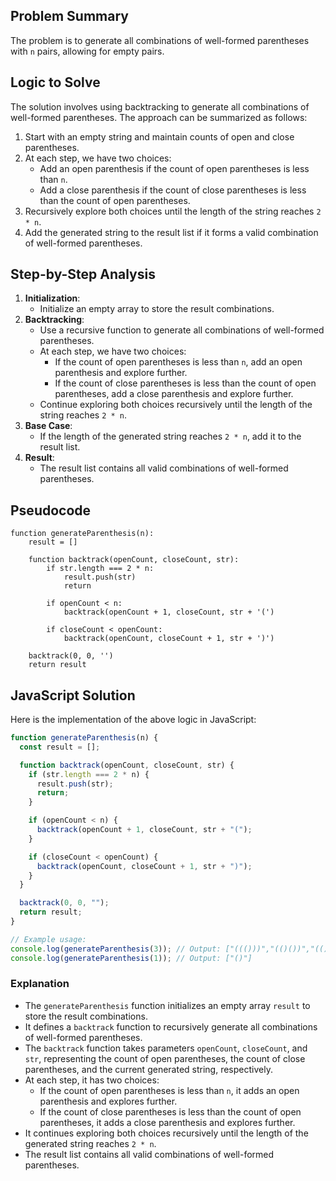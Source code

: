 ## Problem Summary

The problem is to generate all combinations of well-formed parentheses with `n` pairs, allowing for empty pairs.

## Logic to Solve

The solution involves using backtracking to generate all combinations of well-formed parentheses. The approach can be summarized as follows:

1. Start with an empty string and maintain counts of open and close parentheses.
2. At each step, we have two choices:
   - Add an open parenthesis if the count of open parentheses is less than `n`.
   - Add a close parenthesis if the count of close parentheses is less than the count of open parentheses.
3. Recursively explore both choices until the length of the string reaches `2 * n`.
4. Add the generated string to the result list if it forms a valid combination of well-formed parentheses.

## Step-by-Step Analysis

1. **Initialization**:
   - Initialize an empty array to store the result combinations.
2. **Backtracking**:
   - Use a recursive function to generate all combinations of well-formed parentheses.
   - At each step, we have two choices:
     - If the count of open parentheses is less than `n`, add an open parenthesis and explore further.
     - If the count of close parentheses is less than the count of open parentheses, add a close parenthesis and explore further.
   - Continue exploring both choices recursively until the length of the string reaches `2 * n`.
3. **Base Case**:
   - If the length of the generated string reaches `2 * n`, add it to the result list.
4. **Result**:
   - The result list contains all valid combinations of well-formed parentheses.

## Pseudocode

```
function generateParenthesis(n):
    result = []

    function backtrack(openCount, closeCount, str):
        if str.length === 2 * n:
            result.push(str)
            return

        if openCount < n:
            backtrack(openCount + 1, closeCount, str + '(')

        if closeCount < openCount:
            backtrack(openCount, closeCount + 1, str + ')')

    backtrack(0, 0, '')
    return result
```

## JavaScript Solution

Here is the implementation of the above logic in JavaScript:

```javascript
function generateParenthesis(n) {
  const result = [];

  function backtrack(openCount, closeCount, str) {
    if (str.length === 2 * n) {
      result.push(str);
      return;
    }

    if (openCount < n) {
      backtrack(openCount + 1, closeCount, str + "(");
    }

    if (closeCount < openCount) {
      backtrack(openCount, closeCount + 1, str + ")");
    }
  }

  backtrack(0, 0, "");
  return result;
}

// Example usage:
console.log(generateParenthesis(3)); // Output: ["((()))","(()())","(())()","()(())","()()()"]
console.log(generateParenthesis(1)); // Output: ["()"]
```

### Explanation

- The `generateParenthesis` function initializes an empty array `result` to store the result combinations.
- It defines a `backtrack` function to recursively generate all combinations of well-formed parentheses.
- The `backtrack` function takes parameters `openCount`, `closeCount`, and `str`, representing the count of open parentheses, the count of close parentheses, and the current generated string, respectively.
- At each step, it has two choices:
  - If the count of open parentheses is less than `n`, it adds an open parenthesis and explores further.
  - If the count of close parentheses is less than the count of open parentheses, it adds a close parenthesis and explores further.
- It continues exploring both choices recursively until the length of the generated string reaches `2 * n`.
- The result list contains all valid combinations of well-formed parentheses.
